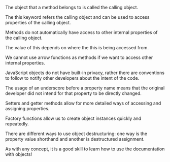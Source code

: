 The object that a method belongs to is called the calling object.

The this keyword refers the calling object and can be used to access properties of the calling object.

Methods do not automatically have access to other internal properties of the calling object.

The value of this depends on where the this is being accessed from.

We cannot use arrow functions as methods if we want to access other internal properties.

JavaScript objects do not have built-in privacy, rather there are conventions to follow to notify other developers about the intent of the code.

The usage of an underscore before a property name means that the original developer did not intend for that property to be directly changed.

Setters and getter methods allow for more detailed ways of accessing and assigning properties.

Factory functions allow us to create object instances quickly and repeatedly.

There are different ways to use object destructuring: one way is the property value shorthand and another is destructured assignment.

As with any concept, it is a good skill to learn how to use the documentation with objects!